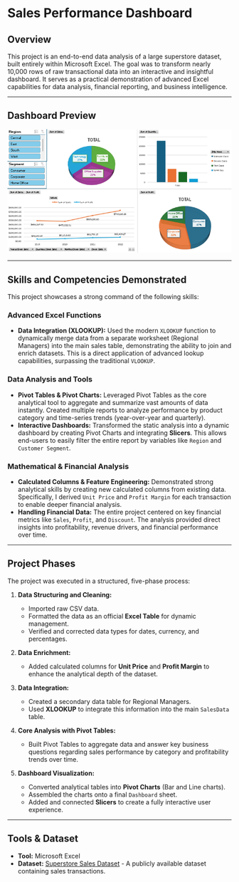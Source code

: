 # Sales Performance Dashboard

## Overview

This project is an end-to-end data analysis of a large superstore dataset, built entirely within Microsoft Excel. The goal was to transform nearly 10,000 rows of raw transactional data into an interactive and insightful dashboard. It serves as a practical demonstration of advanced Excel capabilities for data analysis, financial reporting, and business intelligence.

---
## Dashboard Preview
![Excel Dashboard Screenshot](superstore_sales.png) 

---

## Skills and Competencies Demonstrated

This project showcases a strong command of the following skills:

### **Advanced Excel Functions**
* **Data Integration (XLOOKUP):** Used the modern `XLOOKUP` function to dynamically merge data from a separate worksheet (Regional Managers) into the main sales table, demonstrating the ability to join and enrich datasets. This is a direct application of advanced lookup capabilities, surpassing the traditional `VLOOKUP`.

### **Data Analysis and Tools**
* **Pivot Tables & Pivot Charts:** Leveraged Pivot Tables as the core analytical tool to aggregate and summarize vast amounts of data instantly. Created multiple reports to analyze performance by product category and time-series trends (year-over-year and quarterly).
* **Interactive Dashboards:** Transformed the static analysis into a dynamic dashboard by creating Pivot Charts and integrating **Slicers**. This allows end-users to easily filter the entire report by variables like `Region` and `Customer Segment`.

### **Mathematical & Financial Analysis**
* **Calculated Columns & Feature Engineering:** Demonstrated strong analytical skills by creating new calculated columns from existing data. Specifically, I derived `Unit Price` and `Profit Margin` for each transaction to enable deeper financial analysis.
* **Handling Financial Data:** The entire project centered on key financial metrics like `Sales`, `Profit`, and `Discount`. The analysis provided direct insights into profitability, revenue drivers, and financial performance over time.

---

## Project Phases

The project was executed in a structured, five-phase process:

1.  **Data Structuring and Cleaning:**
    * Imported raw CSV data.
    * Formatted the data as an official **Excel Table** for dynamic management.
    * Verified and corrected data types for dates, currency, and percentages.

2.  **Data Enrichment:**
    * Added calculated columns for **Unit Price** and **Profit Margin** to enhance the analytical depth of the dataset.

3.  **Data Integration:**
    * Created a secondary data table for Regional Managers.
    * Used **XLOOKUP** to integrate this information into the main `SalesData` table.

4.  **Core Analysis with Pivot Tables:**
    * Built Pivot Tables to aggregate data and answer key business questions regarding sales performance by category and profitability trends over time.

5.  **Dashboard Visualization:**
    * Converted analytical tables into **Pivot Charts** (Bar and Line charts).
    * Assembled the charts onto a final `Dashboard` sheet.
    * Added and connected **Slicers** to create a fully interactive user experience.

---

## Tools & Dataset

* **Tool:** Microsoft Excel
* **Dataset:** [Superstore Sales Dataset](https://github.com/WuCandice/Superstore-Sales-Analysis/blob/main/dataset/Superstore%20Dataset.csv) - A publicly available dataset containing sales transactions.
